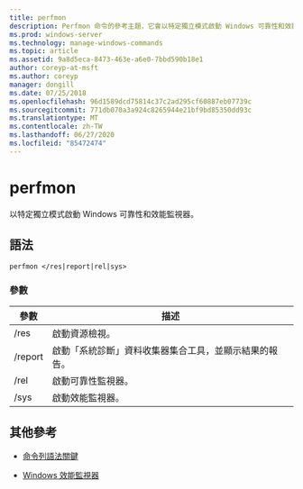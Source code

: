 ```yaml
---
title: perfmon
description: Perfmon 命令的參考主題，它會以特定獨立模式啟動 Windows 可靠性和效能監視器。
ms.prod: windows-server
ms.technology: manage-windows-commands
ms.topic: article
ms.assetid: 9a8d5eca-8473-463e-a6e0-7bbd590b18e1
author: coreyp-at-msft
ms.author: coreyp
manager: dongill
ms.date: 07/25/2018
ms.openlocfilehash: 96d1589dcd75814c37c2ad295cf60887eb07739c
ms.sourcegitcommit: 771db070a3a924c8265944e21bf9bd85350dd93c
ms.translationtype: MT
ms.contentlocale: zh-TW
ms.lasthandoff: 06/27/2020
ms.locfileid: "85472474"
---
```

# <a name="perfmon"></a>perfmon

以特定獨立模式啟動 Windows 可靠性和效能監視器。

## <a name="syntax"></a>語法

```
perfmon </res|report|rel|sys>
```

### <a name="parameters"></a>參數

| 參數 | 描述 |
|--|--|
| /res | 啟動資源檢視。 |
| /report | 啟動「系統診斷」資料收集器集合工具，並顯示結果的報告。 |
| /rel | 啟動可靠性監視器。 |
| /sys | 啟動效能監視器。 |

## <a name="additional-references"></a>其他參考

- [命令列語法關鍵](command-line-syntax-key.md)

- [Windows 效能監視器](https://docs.microsoft.com/previous-versions/windows/it-pro/windows-server-2008-R2-and-2008/cc749154(v%3dws.11))
